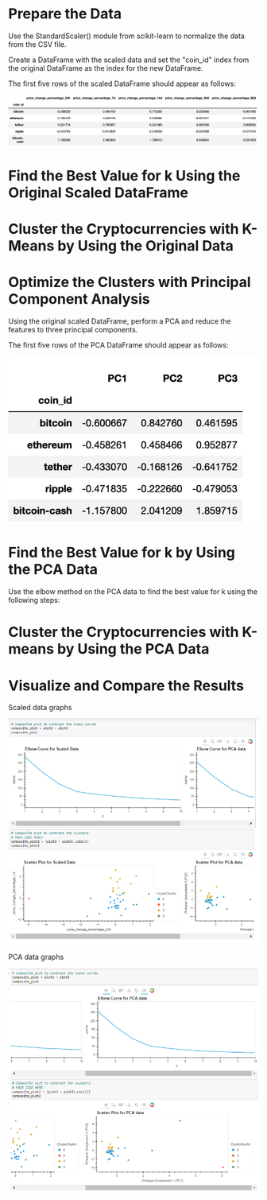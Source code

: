# Prepare the Data

Use the StandardScaler() module from scikit-learn to normalize the data from the CSV file.


Create a DataFrame with the scaled data and set the "coin_id" index from the original DataFrame as the index for the new DataFrame.

The first five rows of the scaled DataFrame should appear as follows:

![Alt text](image-7.png)


# Find the Best Value for k Using the Original Scaled DataFrame

# Cluster the Cryptocurrencies with K-Means by Using the Original Data 

# Optimize the Clusters with Principal Component Analysis

Using the original scaled DataFrame, perform a PCA and reduce the features to three principal components.

The first five rows of the PCA DataFrame should appear as follows:

![Alt text](image-8.png)

# Find the Best Value for k by Using the PCA Data

Use the elbow method on the PCA data to find the best value for k using the following steps:


# Cluster the Cryptocurrencies with K-means by Using the PCA Data 


# Visualize and Compare the Results

Scaled data graphs

![Alt text](image-9.png)



PCA data graphs

![Alt text](image-10.png)





